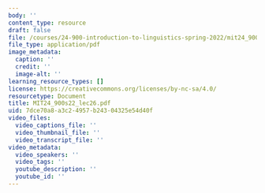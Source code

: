 ```yaml
---
body: ''
content_type: resource
draft: false
file: /courses/24-900-introduction-to-linguistics-spring-2022/mit24_900s22_lec26.pdf
file_type: application/pdf
image_metadata:
  caption: ''
  credit: ''
  image-alt: ''
learning_resource_types: []
license: https://creativecommons.org/licenses/by-nc-sa/4.0/
resourcetype: Document
title: MIT24_900s22_lec26.pdf
uid: 7dce70a8-a3c2-4957-b243-04325e54d40f
video_files:
  video_captions_file: ''
  video_thumbnail_file: ''
  video_transcript_file: ''
video_metadata:
  video_speakers: ''
  video_tags: ''
  youtube_description: ''
  youtube_id: ''
---
```

